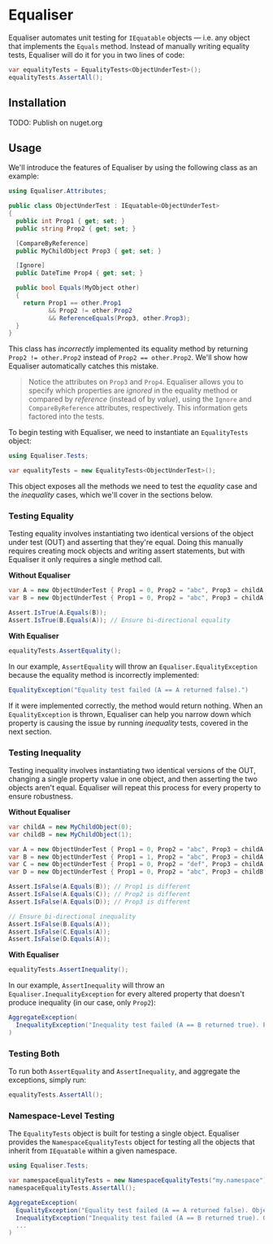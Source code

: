 # Equaliser

Equaliser automates unit testing for `IEquatable` objects –– i.e. any object that implements the `Equals` method. Instead of manually writing equality tests, Equaliser will do it for you in two lines of code:

```csharp
var equalityTests = EqualityTests<ObjectUnderTest>();
equalityTests.AssertAll();
```

<!--Equaliser also tests the GetHashCode method.-->

## Installation

TODO: Publish on nuget.org

## Usage

We'll introduce the features of Equaliser by using the following class as an example:

```csharp
using Equaliser.Attributes;

public class ObjectUnderTest : IEquatable<ObjectUnderTest>
{
  public int Prop1 { get; set; }
  public string Prop2 { get; set; }

  [CompareByReference]
  public MyChildObject Prop3 { get; set; }

  [Ignore]
  public DateTime Prop4 { get; set; }

  public bool Equals(MyObject other)
  {
    return Prop1 == other.Prop1
           && Prop2 != other.Prop2
           && ReferenceEquals(Prop3, other.Prop3);
  }
}
```

This class has _incorrectly_ implemented its equality method by returning `Prop2 != other.Prop2` instead of `Prop2 == other.Prop2`. We'll show how Equaliser automatically catches this mistake.

> Notice the attributes on `Prop3` and `Prop4`. Equaliser allows you to specify which properties are *ignored* in the equality method or compared by *reference* (instead of by *value*), using the `Ignore` and `CompareByReference` attributes, respectively. This information gets factored into the tests.

To begin testing with Equaliser, we need to instantiate an `EqualityTests` object:

```csharp
using Equaliser.Tests;

var equalityTests = new EqualityTests<ObjectUnderTest>();
```

This object exposes all the methods we need to test the _equality_ case and the _inequality_ cases, which we'll cover in the sections below.

### Testing Equality

Testing equality involves instantiating two identical versions of the object under test (OUT) and asserting that they're equal. Doing this manually requires creating mock objects and writing assert statements, but with Equaliser it only requires a single method call.

**Without Equaliser**

```csharp
var A = new ObjectUnderTest { Prop1 = 0, Prop2 = "abc", Prop3 = childA };
var B = new ObjectUnderTest { Prop1 = 0, Prop2 = "abc", Prop3 = childA };

Assert.IsTrue(A.Equals(B));
Assert.IsTrue(B.Equals(A)); // Ensure bi-directional equality
```

**With Equaliser**

```csharp
equalityTests.AssertEquality();
```

In our example, `AssertEquality` will throw an `Equaliser.EqualityException` because the equality method is incorrectly implemented:

```csharp
EqualityException("Equality test failed (A == A returned false).")
```

If it were implemented correctly, the method would return nothing. When an `EqualityException` is thrown, Equaliser can help you narrow down which property is causing the issue by running _inequality_ tests, covered in the next section.

### Testing Inequality

Testing inequality involves instantiating two identical versions of the OUT, changing a single property value in one object, and then asserting the two objects aren't equal. Equaliser will repeat this process for every property to ensure robustness.

**Without Equaliser**

```csharp
var childA = new MyChildObject(0);
var childB = new MyChildObject(1);

var A = new ObjectUnderTest { Prop1 = 0, Prop2 = "abc", Prop3 = childA };
var B = new ObjectUnderTest { Prop1 = 1, Prop2 = "abc", Prop3 = childA };
var C = new ObjectUnderTest { Prop1 = 0, Prop2 = "def", Prop3 = childA };
var D = new ObjectUnderTest { Prop1 = 0, Prop2 = "abc", Prop3 = childB };

Assert.IsFalse(A.Equals(B)); // Prop1 is different
Assert.IsFalse(A.Equals(C)); // Prop2 is different
Assert.IsFalse(A.Equals(D)); // Prop3 is different

// Ensure bi-directional inequality
Assert.IsFalse(B.Equals(A));
Assert.IsFalse(C.Equals(A));
Assert.IsFalse(D.Equals(A));
```

**With Equaliser**

```csharp
equalityTests.AssertInequality();
```

In our example, `AssertInequality` will throw an `Equaliser.InequalityException` for every altered property that doesn't produce inequality (in our case, only `Prop2`):

```csharp
AggregateException(
  InequalityException("Inequality test failed (A == B returned true). Property: Prop2.")
)
```

### Testing Both

To run both `AssertEquality` and `AssertInequality`, and aggregate the exceptions, simply run:

```csharp
equalityTests.AssertAll();
```

### Namespace-Level Testing

The `EqualityTests` object is built for testing a single object. Equaliser provides the `NamespaceEqualityTests` object for testing all the objects that inherit from `IEquatable` within a given namespace.

```csharp
using Equaliser.Tests;

var namespaceEqualityTests = new NamespaceEqualityTests("my.namespace");
namespaceEqualityTests.AssertAll();
```

```csharp
AggregateException(
  EqualityException("Equality test failed (A == A returned false). Object: ObjectUnderTest."),
  InequalityException("Inequality test failed (A == B returned true). Object: ObjectUnderTest. Property: Prop2."),
  ...
)
```
